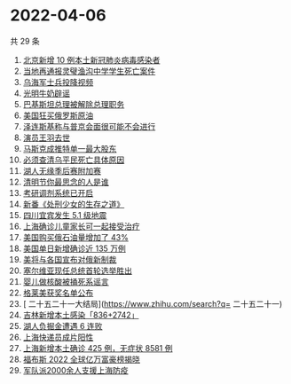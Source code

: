 # 2022-04-06

共 29 条

<!-- BEGIN ZHIHUSEARCH -->
<!-- 最后更新时间 Wed Apr 06 2022 14:09:17 GMT+0800 (China Standard Time) -->
1. [北京新增 10 例本土新冠肺炎病毒感染者](https://www.zhihu.com/search?q=北京疫情)
1. [当地再通报灵璧渔沟中学学生死亡案件](https://www.zhihu.com/search?q=灵璧)
1. [乌海军士兵投降视频](https://www.zhihu.com/search?q=乌海军士兵投降视频)
1. [光明牛奶辟谣](https://www.zhihu.com/search?q=光明牛奶)
1. [巴基斯坦总理被解除总理职务](https://www.zhihu.com/search?q=巴基斯坦)
1. [美国狂买俄罗斯原油](https://www.zhihu.com/search?q=俄罗斯原油)
1. [泽连斯基称与普京会面很可能不会进行](https://www.zhihu.com/search?q=泽连斯基)
1. [演员王羽去世](https://www.zhihu.com/search?q=王羽)
1. [马斯克成推特单一最大股东](https://www.zhihu.com/search?q=马斯克)
1. [必须查清乌平民死亡具体原因](https://www.zhihu.com/search?q=布查平民死亡具体原因)
1. [湖人无缘季后赛附加赛](https://www.zhihu.com/search?q=湖人)
1. [清明节你最思念的人是谁](https://www.zhihu.com/search?q=清明节)
1. [考研调剂系统已开启](https://www.zhihu.com/search?q=考研调剂)
1. [新番《处刑少女的生存之道》](https://www.zhihu.com/search?q=处刑少女的生存之道)
1. [四川宜宾发生 5.1 级地震](https://www.zhihu.com/search?q=四川地震)
1. [上海确诊儿童家长可一起接受治疗](https://www.zhihu.com/search?q=儿童家长一起接受治疗)
1. [美国购买俄石油量增加了 43%](https://www.zhihu.com/search?q=美国购买俄石油量增加)
1. [美国单日新增确诊近 135 万例](https://www.zhihu.com/search?q=美国疫情)
1. [美将与各国宣布对俄新制裁](https://www.zhihu.com/search?q=对俄新制裁)
1. [塞尔维亚现任总统首轮选举胜出](https://www.zhihu.com/search?q=塞尔维亚现任总统)
1. [婴儿做核酸被捅死系谣言](https://www.zhihu.com/search?q=婴儿做核酸被捅死)
1. [格莱美获奖名单公布](https://www.zhihu.com/search?q=格莱美)
1. [ 二十五二十一大结局](https://www.zhihu.com/search?q= 二十五二十一)
1. [吉林新增本土感染「836+2742」](https://www.zhihu.com/search?q=吉林新增)
1. [湖人负掘金遭遇 6 连败](https://www.zhihu.com/search?q=湖人)
1. [上海快递员成片阳性](https://www.zhihu.com/search?q=上海快递员)
1. [上海新增本土确诊 425 例，无症状 8581 例](https://www.zhihu.com/search?q=上海新增)
1. [福布斯 2022 全球亿万富豪榜揭晓](https://www.zhihu.com/search?q=福布斯)
1. [军队派2000余人支援上海防疫](https://www.zhihu.com/search?q=军队驰援)
<!-- END ZHIHUSEARCH -->
